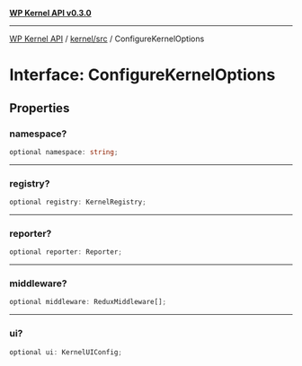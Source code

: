 [**WP Kernel API v0.3.0**](../../../README.md)

---

[WP Kernel API](../../../README.md) / [kernel/src](../README.md) / ConfigureKernelOptions

# Interface: ConfigureKernelOptions

## Properties

### namespace?

```ts
optional namespace: string;
```

---

### registry?

```ts
optional registry: KernelRegistry;
```

---

### reporter?

```ts
optional reporter: Reporter;
```

---

### middleware?

```ts
optional middleware: ReduxMiddleware[];
```

---

### ui?

```ts
optional ui: KernelUIConfig;
```
